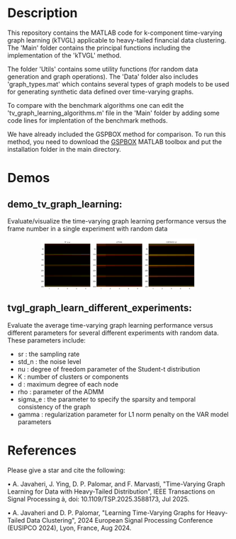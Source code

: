 # Description

This repository contains the MATLAB code for 
k-component time-varying graph learning (kTVGL) 
applicable to heavy-tailed financial data clustering. 
The 'Main' folder contains the principal functions 
including the implementation of the 'kTVGL' method.

The folder 'Utils' contains some utility functions 
(for random data generation and graph operations). 
The 'Data' folder also includes 'graph_types.mat' which 
contains several types of graph models to be used for 
generating synthetic data defined over time-varying graphs.

To compare with the benchmark algorithms one can edit the 
'tv_graph_learning_algorithms.m' file in the 'Main' folder by adding
some code lines for implentation of the benchmark methods.

We have already included the GSPBOX method for comparison. 
To run this method, you need to download the [GSPBOX](https://github.com/epfl-lts2/gspbox)
MATLAB toolbox and put the installation folder in the main directory.  


# Demos

## demo_tv_graph_learning:
Evaluate/visualize the time-varying graph learning performance versus the frame number
in a single experiment with random data

<img src="Demo results/Demo.png" width="70%" style="display: block; margin: auto;" />


## tvgl_graph_learn_different_experiments:    
Evaluate the average time-varying graph learning performance versus different parameters for 
several different experiments with random data. 
These parameters include:
  - sr          : the sampling rate 
  - std_n       : the noise level
  - nu          : degree of freedom parameter of the Student-t distribution
  - K           : number of clusters or components
  - d           : maximum degree of each node
  - rho         : parameter of the ADMM
  - sigma_e     : the parameter to specify the sparsity and temporal consistency of the graph
  - gamma       : regularization parameter for L1 norm penalty on the VAR model parameters


# References

Please give a star and cite the following:


• A. Javaheri, J. Ying, D. P. Palomar, and F. Marvasti, 
"Time-Varying Graph Learning for Data with Heavy-Tailed Distribution",
IEEE Transactions on Signal Processing ȧ, doi: 10.1109/TSP.2025.3588173, Jul 2025.

• A. Javaheri and D. P. Palomar, 
"Learning Time-Varying Graphs for Heavy-Tailed Data Clustering", 
2024 European Signal Processing Conference (EUSIPCO 2024), Lyon, France, Aug 2024.

